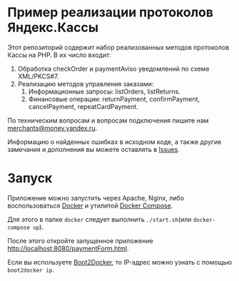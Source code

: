 # Пример реализации протоколов  Яндекс.Кассы

Этот репозиторий содержит набор реализованных методов протоколов Кассы на PHP. 
В их число входит:

1. Обработка checkOrder и paymentAviso уведомлений по схеме XML/PKCS#7. 
2. Реализацию методов управления заказами:
   1. Информационные запросы: listOrders, listReturns.
   2. Финансовые операции: returnPayment, confirmPayment, cancelPayment, repeatCardPayment.

По техническим вопросам и вопросам подключения пишите нам [merchants@money.yandex.ru](mailto:merchants@money.yandex.ru).

Информацию о найденных ошибках в исходном коде, а также другие замечания и дополнения вы можете оставлять в [Issues](https://github.com/yandex-money/yandex-money-kassa-example/issues).

# Запуск

Приложение можно запустить через Apache, Nginx, либо воспользоваться [Docker](https://docs.docker.com/) и утилитой [Docker Compose](https://docs.docker.com/compose/).

Для этого в папке `docker` следует выполнить `./start.sh`(или `docker-compose up`).

После этого откройте запущенное приложение [http://localhost:8080/paymentForm.html](http://localhost:8080/paymentForm.html).

Если вы используете [Boot2Docker](http://boot2docker.io/), то IP-адрес можно узнать с помощью `boot2docker ip`.